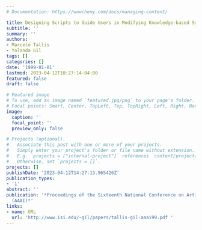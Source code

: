 ```yaml
---
# Documentation: https://wowchemy.com/docs/managing-content/

title: Designing Scripts to Guide Users in Modifying Knowledge-based Systems
subtitle: ''
summary: ''
authors:
- Marcelo Tallis
- Yolanda Gil
tags: []
categories: []
date: '1999-01-01'
lastmod: 2023-04-12T10:27:14-04:00
featured: false
draft: false

# Featured image
# To use, add an image named `featured.jpg/png` to your page's folder.
# Focal points: Smart, Center, TopLeft, Top, TopRight, Left, Right, BottomLeft, Bottom, BottomRight.
image:
  caption: ''
  focal_point: ''
  preview_only: false

# Projects (optional).
#   Associate this post with one or more of your projects.
#   Simply enter your project's folder or file name without extension.
#   E.g. `projects = ["internal-project"]` references `content/project/deep-learning/index.md`.
#   Otherwise, set `projects = []`.
projects: []
publishDate: '2023-04-12T14:27:13.965426Z'
publication_types:
- '1'
abstract: ''
publication: '*Proceedings of the Sixteenth National Conference on Artificial Intelligence
  (AAAI)*'
links:
- name: URL
  url: 'http://www.isi.edu/~gil/papers/tallis-gil-aaai99.pdf '
---
```

